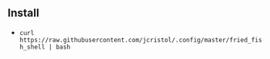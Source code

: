 ## Install
- `curl https://raw.githubusercontent.com/jcristol/.config/master/fried_fish_shell | bash`
